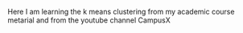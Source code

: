 Here I am learning the k means clustering from my academic course metarial and from the youtube channel CampusX